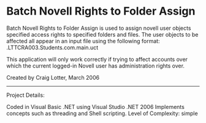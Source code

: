 Batch Novell Rights to Folder Assign
====================================

Batch Novell Rights to Folder Assign is used to assign novell user objects specified access rights to specified folders and files. The user objects to be affected all appear in an input file using the following format:
.LTTCRA003.Students.com.main.uct

This application will only work correctly if trying to affect accounts over which the current logged-in Novell user has administration rights over.

Created by Craig Lotter, March 2006

*********************************

Project Details:

Coded in Visual Basic .NET using Visual Studio .NET 2006
Implements concepts such as threading and Shell scripting.
Level of Complexity: simple
